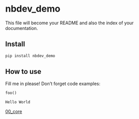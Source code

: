 nbdev_demo
================

<!-- WARNING: THIS FILE WAS AUTOGENERATED! DO NOT EDIT! -->

This file will become your README and also the index of your
documentation.

## Install

``` sh
pip install nbdev_demo
```

## How to use

Fill me in please! Don’t forget code examples:

``` python
foo()
```

    Hello World

[00_core](/00_core.ipynb)

